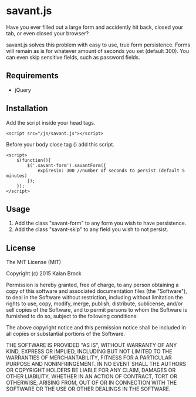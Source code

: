 # savant.js

Have you ever filled out a large form and accidently hit back, closed your tab, or even closed your browser?

savant.js solves this problem with easy to use, true form persistence.  Forms will remain as is for whatever amount of seconds you set (default 300).  You can even skip sensitive fields, such as password fields.

## Requirements

- jQuery

## Installation

Add the script inside your head tags.

```
<script src="/js/savant.js"></script>
```

Before your body close tag (</body>) add this script.

```
<script>
	$(function(){
		$('.savant-form').savantForm({
			expiresin: 300 //number of seconds to persist (default 5 minutes)
		});
	});
</script>
```


## Usage

1.  Add the class "savant-form" to any form you wish to have persistence.
2.  Add the class "savant-skip" to any field you wish to not persist.


## License

The MIT License (MIT)

Copyright (c) 2015 Kalan Brock

Permission is hereby granted, free of charge, to any person obtaining a copy
of this software and associated documentation files (the "Software"), to deal
in the Software without restriction, including without limitation the rights
to use, copy, modify, merge, publish, distribute, sublicense, and/or sell
copies of the Software, and to permit persons to whom the Software is
furnished to do so, subject to the following conditions:

The above copyright notice and this permission notice shall be included in
all copies or substantial portions of the Software.

THE SOFTWARE IS PROVIDED "AS IS", WITHOUT WARRANTY OF ANY KIND, EXPRESS OR
IMPLIED, INCLUDING BUT NOT LIMITED TO THE WARRANTIES OF MERCHANTABILITY,
FITNESS FOR A PARTICULAR PURPOSE AND NONINFRINGEMENT. IN NO EVENT SHALL THE
AUTHORS OR COPYRIGHT HOLDERS BE LIABLE FOR ANY CLAIM, DAMAGES OR OTHER
LIABILITY, WHETHER IN AN ACTION OF CONTRACT, TORT OR OTHERWISE, ARISING FROM,
OUT OF OR IN CONNECTION WITH THE SOFTWARE OR THE USE OR OTHER DEALINGS IN
THE SOFTWARE.



